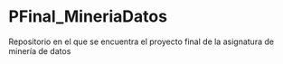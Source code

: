 # PFinal_MineriaDatos
Repositorio en el que se encuentra el proyecto final de la asignatura de minería de datos

